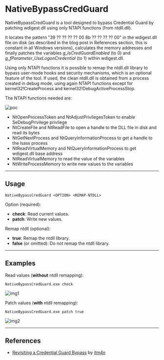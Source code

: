 # NativeBypassCredGuard

NativeBypassCredGuard is a tool designed to bypass Credential Guard by patching wdigest.dll using only NTAPI functions (from ntdll.dll).

It locates the pattern "39 ?? ?? ?? ?? 00 8b ?? ?? ?? ?? 00" in the wdigest.dll file on disk (as described in the blog post in References section, this is constant in all Windows versions), calculates the memory addresses and finally patches the variables *g_IsCredGuardEnabled* (to 0) and *g_fParameter_UseLogonCredential* (to 1) within wdigest.dll.

Using only NTAPI functions it is possible to remap the ntdll.dll library to bypass user-mode hooks and security mechanisms, which is an optional feature of the tool. If used, the clean ntdll.dll is obtained from a process created in debug mode, using again NTAPI functions except for kernel32!CreateProcess and kernel32!DebugActiveProcessStop.


The NTAPI functions needed are:

![poc](https://raw.githubusercontent.com/ricardojoserf/ricardojoserf.github.io/master/images/nativebypasscredguard/esquema.png)

- NtOpenProcessToken and NtAdjustPrivilegesToken to enable SeDebugPrivilege privilege
- NtCreateFile and NtReadFile to open a handle to the DLL file in disk and read its bytes
- NtGetNextProcess and NtQueryInformationProcess to get a handle to the lsass process
- NtReadVirtualMemory and NtQueryInformationProcess to get wdigest.dll base address
- NtReadVirtualMemory to read the value of the variables 
- NtWriteProcessMemory to write new values to the variables


-------------------

## Usage

```
NativeBypassCredGuard <OPTION> <REMAP-NTDLL>
```

Option (required):
- **check**: Read current values.
- **patch**: Write new values.

Remap ntdll (optional):
- **true**: Remap the ntdll library.
- **false** (or omitted): Do not remap the ntdll library.


-------------------

## Examples

Read values (**without** ntdll remapping):

```
NativeBypassCredGuard.exe check
```

![img1](https://raw.githubusercontent.com/ricardojoserf/ricardojoserf.github.io/master/images/nativebypasscredguard/Screenshot_1.png)


Patch values (**with** ntdll remapping):

```
NativeBypassCredGuard.exe patch true
```

![img2](https://raw.githubusercontent.com/ricardojoserf/ricardojoserf.github.io/master/images/nativebypasscredguard/Screenshot_2.png)


-------------------

## References

- [Revisiting a Credential Guard Bypass](https://itm4n.github.io/credential-guard-bypass/) by [itm4n](https://x.com/itm4n)